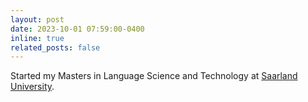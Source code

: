 ```yaml
---
layout: post
date: 2023-10-01 07:59:00-0400
inline: true
related_posts: false
---
```


Started my Masters in Language Science and Technology at [Saarland University](https://www.uni-saarland.de/en/home.html).